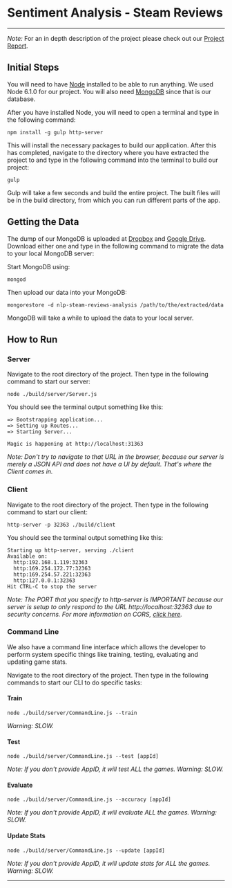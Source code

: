 # Sentiment Analysis - Steam Reviews
---

*Note:* For an in depth description of the project please check out our [Project Report](https://github.com/cypherix93/nlp-steam-reviews-analysis/blob/master/docs/Report.pdf).


## Initial Steps

You will need to have [Node](https://nodejs.org/en/) installed to be able to run anything. We used Node 6.1.0 for our project. You will also need [MongoDB](https://www.mongodb.com/) since that is our database.

After you have installed Node, you will need to open a terminal and type in the following command:

`npm install -g gulp http-server`

This will install the necessary packages to build our application. After this has completed, navigate to the directory where you have extracted the project to and type in the following command into the terminal to build our project:

`gulp`

Gulp will take a few seconds and build the entire project. The built files will be in the build directory, from which you can run different parts of the app.

## Getting the Data

The dump of our MongoDB is uploaded at [Dropbox](https://www.dropbox.com/s/6nqpznfmni8obvk/nlp-steam-reviews-analysis.zip?dl=0) and [Google Drive](https://drive.google.com/open?id=0B2xohzERH7kOME1sX2dZM1FOQTA). Download either one and type in the following command to migrate the data to your local MongoDB server:

Start MongoDB using:

`mongod`

Then upload our data into your MongoDB:

`mongorestore -d nlp-steam-reviews-analysis /path/to/the/extracted/data`

MongoDB will take a while to upload the data to your local server.


## How to Run

### Server

Navigate to the root directory of the project. Then type in the following command to start our server:

`node ./build/server/Server.js`

You should see the terminal output something like this:

	=> Bootstrapping application...
	=> Setting up Routes...
	=> Starting Server...

	Magic is happening at http://localhost:31363

*Note: Don't try to navigate to that URL in the browser, because our server is merely a JSON API and does not have a UI by default. That's where the Client comes in.*

### Client

Navigate to the root directory of the project. Then type in the following command to start our client:

`http-server -p 32363 ./build/client`

You should see the terminal output something like this:

	Starting up http-server, serving ./client
	Available on:
	  http:192.168.1.119:32363
	  http:169.254.172.77:32363
	  http:169.254.57.221:32363
	  http:127.0.0.1:32363
	Hit CTRL-C to stop the server

*Note: The PORT that you specify to http-server is IMPORTANT because our server is setup to only respond to the URL http://localhost:32363 due to security concerns. For more information on CORS, [click here](https://developer.mozilla.org/en-US/docs/Web/HTTP/Access_control_CORS).*

### Command Line

We also have a command line interface which allows the developer to perform system specific things like training, testing, evaluating and updating game stats.

Navigate to the root directory of the project. Then type in the following commands to start our CLI to do specific tasks:

#### Train
`node ./build/server/CommandLine.js --train`

*Warning: SLOW.*

#### Test
`node ./build/server/CommandLine.js --test [appId]`

*Note: If you don't provide AppID, it will test ALL the games. Warning: SLOW.*

#### Evaluate
`node ./build/server/CommandLine.js --accuracy [appId]`

*Note: If you don't provide AppID, it will evaluate ALL the games. Warning: SLOW.*

#### Update Stats
`node ./build/server/CommandLine.js --update [appId]`

*Note: If you don't provide AppID, it will update stats for ALL the games. Warning: SLOW.*

---
